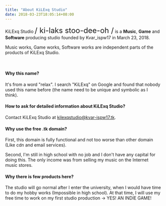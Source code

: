 ```yaml
---
title: "About KiLExq Studio"
date: 2018-03-23T18:05:14+08:00
---
```

KiLExq Studio <font size=5>/ ki-laks stoo-dee-oh /</font> is a **Music**, **Game** and **Software** producing studio founded by Kvar_ispw17 in March 23, 2018.

Music works, Game works, Software works are independent parts of the products of KiLExq Studio.

<br/>

#### Why this name?

It's from a word "relax". I search "KiLExq" on Google and found that nobody used this name before (the name need to be unique and symbolic as I think).

#### How to ask for detailed information about KiLExq Studio?

Contact KiLExq Studio at [kilexqstudio@kvar-ispw17.tk](mailto:kilexqstudio@kvar-ispw17.tk).

#### Why use the free .tk domain?

First, this domain is fully functional and not too worse than other domain (Like cdn and email services).

Second, I'm still in high school with no job and I don't have any capital for doing this. The only income was from selling my music on the Internet music stores.

#### Why there is few products here?

The studio will go normal after I enter the university, when I would have time to do my hobby works (Impossible in high school). At that time, I will use my free time to work on my first studio production -> YES! AN INDIE GAME!